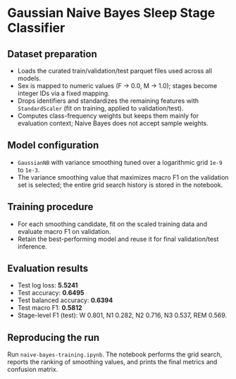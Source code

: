 # Gaussian Naive Bayes Sleep Stage Classifier

## Dataset preparation
- Loads the curated train/validation/test parquet files used across all models.
- Sex is mapped to numeric values (F → 0.0, M → 1.0); stages become integer IDs via a fixed mapping.
- Drops identifiers and standardizes the remaining features with `StandardScaler` (fit on training, applied to validation/test).
- Computes class-frequency weights but keeps them mainly for evaluation context; Naive Bayes does not accept sample weights.

## Model configuration
- `GaussianNB` with variance smoothing tuned over a logarithmic grid `1e-9` to `1e-3`.
- The variance smoothing value that maximizes macro F1 on the validation set is selected; the entire grid search history is stored in the notebook.

## Training procedure
- For each smoothing candidate, fit on the scaled training data and evaluate macro F1 on validation.
- Retain the best-performing model and reuse it for final validation/test inference.

## Evaluation results
- Test log loss: **5.5241**
- Test accuracy: **0.6495**
- Test balanced accuracy: **0.6394**
- Test macro F1: **0.5812**
- Stage-level F1 (test): W 0.801, N1 0.282, N2 0.716, N3 0.537, REM 0.569.

## Reproducing the run
Run `naive-bayes-training.ipynb`. The notebook performs the grid search, reports the ranking of smoothing values, and prints the final metrics and confusion matrix.
